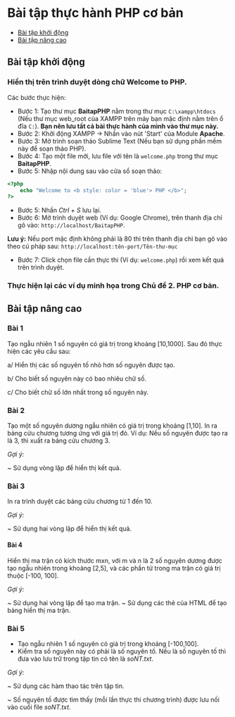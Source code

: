 <h1>Bài tập thực hành PHP cơ bản</h1>

- [Bài tập khởi động](#bt_khoidong) <br>
- [Bài tập nâng cao](#bt_nangcao) <br>

## Bài tập khởi động <a name="bt_khoidong" />

### Hiển thị trên trình duyệt dòng chữ **Welcome to PHP**. 
Các bước thực hiện:
- Bước 1: Tạo thư mục **BaitapPHP** nằm trong thư mục `C:\xampp\htdocs` (Nếu thư mục web_root của XAMPP trên máy bạn mặc định nằm trên ổ đĩa `C:`). **Bạn nên lưu tất cả bài thực hành của mình vào thư mục này.**
- Bước 2: Khởi động XAMPP -> Nhấn vào nút 'Start' của Module **Apache**.
- Bước 3: Mở trình soạn thảo Sublime Text (Nếu bạn sử dụng phần mềm này để soạn thảo PHP).
- Bước 4: Tạo một file mới, lưu file với tên là `welcome.php` trong thư mục **BaitapPHP**. 
- Bước 5: Nhập nội dung sau vào cửa sổ soạn thảo:
```php
<?php
    echo "Welcome to <b style: color = 'blue'> PHP </b>";
?>
```
- Bước 5: Nhấn *Ctrl + S* lưu lại.
- Bước 6: Mở trình duyệt web (Ví dụ: Google Chrome), trên thanh địa chỉ gõ vào: `http://localhost/BaitapPHP`.

**Lưu ý:** Nếu port mặc định không phải là 80 thì trên thanh địa chỉ bạn gõ vào theo cú pháp sau: `http://localhost:tên-port/Tên-thư-mục`
- Bước 7: Click chọn file cần thực thi (Ví dụ: `welcome.php`) rồi xem kết quả trên trình duyệt.

### Thực hiện lại các ví dụ minh họa trong Chủ đề 2. PHP cơ bản.


## Bài tập nâng cao<a name="bt_nangcao" />
### Bài 1
Tạo ngẫu nhiên 1 số nguyên có giá trị trong khoảng [10,1000]. Sau đó thực hiện các yêu cầu sau:

a/ Hiển thị các số nguyên tố nhỏ hơn số nguyên được tạo.

b/ Cho biết số nguyên này có bao nhiêu chữ số.

c/ Cho biết chữ số lớn nhất trong số nguyên này.

### Bài 2
Tạo một số nguyên dương ngẫu nhiên có giá trị trong khoảng [1,10]. In ra bảng cửu chương tương ứng với giá trị đó.
Ví dụ: Nếu số nguyên được tạo ra là 3, thì xuất ra bảng cửu chương 3.

*Gợi ý:*

~ Sử dụng vòng lặp để hiển thị kết quả.

### Bài 3
In ra trình duyệt các bảng cửu chương từ 1 đến 10.

*Gợi ý:*

~ Sử dụng hai vòng lặp để hiển thị kết quả.

#### Bài 4
Hiển thị ma trận có kích thước mxn, với m và n là 2 số nguyên dương được tạo ngẫu nhiên trong khoảng [2,5], và các phần tử trong ma trận có giá trị thuộc [-100, 100].

*Gợi ý:*

~ Sử dụng hai vòng lặp để tạo ma trận.
~ Sử dụng các thẻ của HTML để tạo bảng hiển thị ma trận.

### Bài 5
- Tạo ngẫu nhiên 1 số nguyên có giá trị trong khoảng [-100,100].
- Kiểm tra số nguyên này có phải là số nguyên tố. Nếu là số nguyên tố thì đưa vào lưu trữ trong tập tin có tên là *soNT.txt*.

*Gợi ý:*

~ Sử dụng các hàm thao tác trên tập tin.

~ Số nguyên tố được tìm thấy (mỗi lần thực thi chương trình) được lưu nối vào cuối file *soNT.txt*.
 
